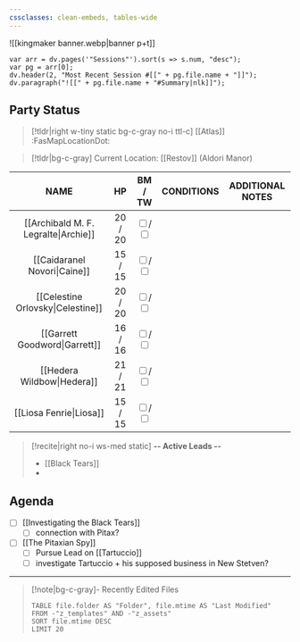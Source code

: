 ```yaml
---
cssclasses: clean-embeds, tables-wide
---
```

![[kingmaker banner.webp|banner p+t]]
```dataviewjs
var arr = dv.pages('"Sessions"').sort(s => s.num, "desc");
var pg = arr[0];
dv.header(2, "Most Recent Session #[[" + pg.file.name + "]]");
dv.paragraph("![[" + pg.file.name + "#Summary|nlk]]");
```

## Party Status
>[!tldr|right w-tiny static bg-c-gray no-i ttl-c] [[Atlas]] :FasMapLocationDot:

>[!tldr|bg-c-gray] Current Location: [[Restov]] (Aldori Manor)

|                 NAME                 |   HP    |                                            BM / TW                                            | CONDITIONS | ADDITIONAL NOTES |
|:------------------------------------:|:-------:|:---------------------------------------------------------------------------------------------:|:----------:|:----------------:|
| [[Archibald M. F. Legralte\|Archie]] | 20 / 20 | <input type="checkbox" unchecked id="4f0b64">/  <input type="checkbox" unchecked id="26c3c1"> |            |                  |
|     [[Caidaranel Novori\|Caine]]     | 15 / 15 | <input type="checkbox" unchecked id="9b7daf">/  <input type="checkbox" unchecked id="c561bc"> |            |                  |
|  [[Celestine Orlovsky\|Celestine]]   | 20 / 20 | <input type="checkbox" unchecked id="eef7ee">/  <input type="checkbox" unchecked id="86b019"> |            |                  |
|    [[Garrett Goodword\|Garrett]]     | 16 / 16 | <input type="checkbox" unchecked id="39025b">/  <input type="checkbox" unchecked id="7b7d8f"> |            |                  |
|      [[Hedera Wildbow\|Hedera]]      | 21 / 21 | <input type="checkbox" unchecked id="182448">/  <input type="checkbox" unchecked id="977270"> |            |                  |
|       [[Liosa Fenrie\|Liosa]]        | 15 / 15 | <input type="checkbox" unchecked id="6d09af">/  <input type="checkbox" unchecked id="43e756"> |            |                  |

<p></p>

>[!recite|right no-i  ws-med static] **-- Active Leads --**
>- [[Black Tears]]
>-

## Agenda
- [ ] [[Investigating the Black Tears]]
	- [ ] connection with Pitax?
- [ ] [[The Pitaxian Spy]]
	- [ ] Pursue Lead on [[Tartuccio]]
	- [ ] investigate Tartuccio + his supposed business in New Stetven?
---
>[!note|bg-c-gray]- Recently Edited Files
><p></p>
>
>```dataview
>TABLE file.folder AS "Folder", file.mtime AS "Last Modified"
>FROM -"z_templates" AND -"z_assets"
>SORT file.mtime DESC
>LIMIT 20
>```

